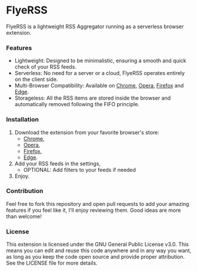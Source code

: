 # FlyeRSS

FlyeRSS is a lightweight RSS Aggregator running as a serverless browser extension.

### Features

- Lightweight: Designed to be minimalistic, ensuring a smooth and quick check of your RSS feeds.
- Serverless: No need for a server or a cloud, FlyeRSS operates entirely on the client side.
- Multi-Browser Compatibility: Available on [Chrome](https://chromewebstore.google.com/), [Opera](https://addons.opera.com/fr/extensions/), [Firefox](https://addons.mozilla.org/fr/firefox/) and [Edge](https://microsoftedge.microsoft.com/addons/Microsoft-Edge-Extensions-Home).
- Storageless: All the RSS items are stored inside the browser and automatically removed following the FIFO principle.

### Installation
1. Download the extension from your favorite browser's store:
    - [Chrome](https://chromewebstore.google.com/),
    - [Opera](https://addons.opera.com/fr/extensions/),
    - [Firefox](https://addons.mozilla.org/fr/firefox/),
    - [Edge](https://microsoftedge.microsoft.com/addons/Microsoft-Edge-Extensions-Home).
2. Add your RSS feeds in the settings,
    - OPTIONAL: Add filters to your feeds if needed
3. Enjoy.

### Contribution

Feel free to fork this repository and open pull requests to add your amazing features if you feel like it, I'll enjoy reviewing them. 
Good ideas are more than welcome!

### License

This extension is licensed under the GNU General Public License v3.0. This means you can edit and reuse this code anywhere and in any way you want, as long as you keep the code open source and provide proper attribution. 
See the LICENSE file for more details.